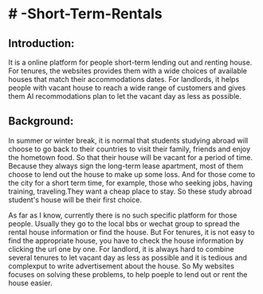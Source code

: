 <h1># -Short-Term-Rentals</h1>

<h2>Introduction:</h2>
  <p>It is a online platform for people short-term lending out and renting house. For tenures, the websites provides them with a wide choices of
  available houses that match their accommodations dates. For landlords, it helps people with vacant house to reach a wide range of
  customers and gives them AI recommodations plan to let the vacant day as less as possible.</p>
  
<h2>Background:</h2>
  <p>In summer or winter break, it is normal that students studying abroad will choose to go back to their countries to visit their family, 
  friends and enjoy the hometown food. So that their house will be vacant for
  a period of time. Because they always sign the long-term lease apartment, most of them choose to lend out the house to make up some loss.
  And for those come to the city for a short term time, for example, those who seeking jobs, having training, traveling.They want
  a cheap place to stay. So these study abroad student's house will be their first choice.
  </p>
  <p>As far as I know, currently there is no such specific platform for those people. Usually they go to the local bbs or wechat group
  to spread the rental house information or find the house. But For tenures, it is not easy to find the appropriate house, you have to check the
  house information by clicking the url one by one. For landlord, it is always hard to combine several tenures to let vacant day as less as possible and it is tedious and complexput to write advertisement about the house.
  So My websites focuses on solving these problems, to help poeple to lend out or rent the house easier.</p>
